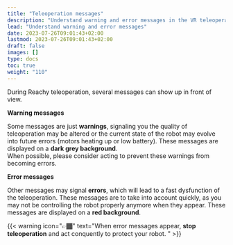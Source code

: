 ```yaml
---
title: "Teleoperation messages"
description: "Understand warning and error messages in the VR teleoperation app"
lead: "Understand warning and error messages"
date: 2023-07-26T09:01:43+02:00
lastmod: 2023-07-26T09:01:43+02:00
draft: false
images: []
type: docs
toc: true
weight: "110"
---
```


During Reachy teleoperation, several messages can show up in front of view.  

**Warning messages**  

Some messages are just **warnings**, signaling you the quality of teleoperation may be altered or the current state of the robot may evolve into future errors (motors heating up or low battery). These messages are displayed on a **dark grey background**.  
When possible, please consider acting to prevent these warnings from becoming errors.

**Error messages**  

Other messages may signal **errors**, which will lead to a fast dysfunction of the teleoperation. These messages are to take into account quickly, as you may not be controlling the robot properly anymore when they appear. These messages are displayed on a **red background**.  

{{< warning icon="👉🏾" text="When error messages appear, <b>stop teleoperation</b> and act conquently to protect your robot. " >}}
